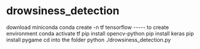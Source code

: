# drowsiness_detection
 download miniconda
 conda create -n tf tensorflow ----- to create environment
 conda activate tf
 pip install opencv-python
 pip install keras 
 pip install pygame
 cd into the folder
 python ./drowsiness_detection.py
